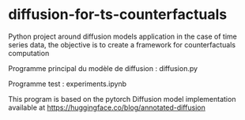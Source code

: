 # diffusion-for-ts-counterfactuals
Python project around diffusion models application in the case of time series data, the objective is to create a framework for counterfactuals computation



Programme principal du modèle de diffusion : diffusion.py

Programme test : experiments.ipynb

This program is based on the pytorch Diffusion model implementation available at https://huggingface.co/blog/annotated-diffusion
